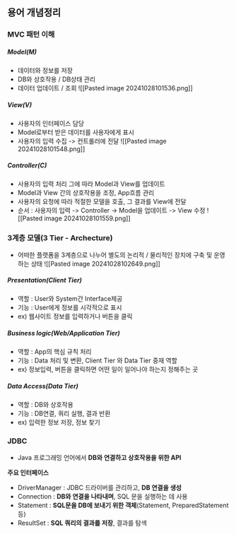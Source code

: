 ## **용어 개념정리**

### MVC 패턴 이해 

##### **Model(M)**
- 데이터와 정보를 저장 
- DB와 상호작용 / DB상태 관리 
- 데이터 업데이트 / 조회 
![[Pasted image 20241028101536.png]]

##### **View(V)**
- 사용자의 인터페이스 담당 
- Model로부터 받은 데이터를 사용자에게 표시 
- 사용자의 입력 수집 -> 컨트롤러에 전달 
![[Pasted image 20241028101548.png]]
##### **Controller(C)**
- 사용자의 입력 처리 그에 따라 Model과 View를 업데이트 
- Model과 View 간의 상호작용을 조정, App흐름 관리 
- 사용자의 요청에 따라 적절한 모델을 호출, 그 결과를 View에 전달 
- 순서 : 사용자의 입력 -> Controller -> Model을 업데이트 -> View 수정 
![[Pasted image 20241028101559.png]]

### 3계층 모델(3 Tier - Archecture)
- 어떠한 플랫폼을 3계층으로 나누어 별도의 논리적 / 물리적인 장치에 구축 및 운영하는 상태 
![[Pasted image 20241028102649.png]]
##### **Presentation(Client Tier)**
- 역할 : User와 System간 Interface제공 
- 기능 : User에게 정보를 시각적으로 표시
- ex) 웹사이트 정보를 입력하거나 버튼을 클릭
##### **Business logic(Web/Application Tier)**
- 역할 : App의 핵심 규칙 처리 
- 기능 : Data 처리 및 변환, Client Tier 와 Data Tier 중재 역할 
- ex) 정보입력, 버튼을 클릭하면 어떤 일이 일어나야 하는지 정해주는 곳 
##### **Data Access(Data Tier)**
- 역할 : DB와 상호작용
- 기능 : DB연결, 쿼리 실행, 결과 반환
- ex) 입력한 정보 저장, 정보 찾기


### JDBC
- Java 프로그래밍 언어에서 **DB와 연결하고 상호작용을 위한 API**

**주요 인터페이스**
- DriverManager : JDBC 드라이버를 관리하고, **DB 연결을 생성**
- Connection : **DB와 연결을 나타내며**, SQL 문을 실행하는 데 사용 
- Statement : **SQL문을 DB에 보내기 위한 객체**(Statement, PreparedStatement 등)
- ResultSet : **SQL 쿼리의 결과를 저장**, 결과를 탐색